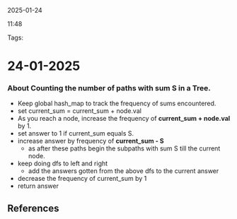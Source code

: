 2025-01-24

11:48

Tags:

# 24-01-2025

### About Counting the number of paths with sum S in a Tree.
- Keep  global hash_map to track the frequency of sums encountered.
- set current_sum = current_sum + node.val 
- As you reach a node, increase the frequency of **current_sum + node.val** by 1.
- set answer to 1 if current_sum equals S.
- increase answer by frequency of **current_sum - S**
	- as after these paths begin the subpaths with sum S till the current node.
- keep doing dfs to left and right
	- add the answers gotten from the above dfs to the current answer
- decrease the frequency of current_sum by 1
- return answer



## References